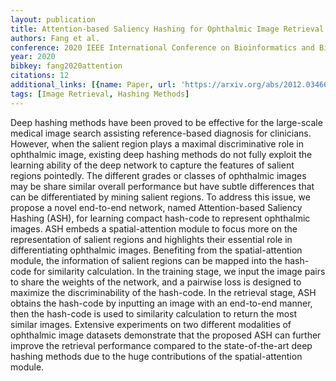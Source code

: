 ```yaml
---
layout: publication
title: Attention-based Saliency Hashing for Ophthalmic Image Retrieval
authors: Fang et al.
conference: 2020 IEEE International Conference on Bioinformatics and Biomedicine (BIBM)
year: 2020
bibkey: fang2020attention
citations: 12
additional_links: [{name: Paper, url: 'https://arxiv.org/abs/2012.03466'}]
tags: [Image Retrieval, Hashing Methods]
---
```

Deep hashing methods have been proved to be effective for the large-scale
medical image search assisting reference-based diagnosis for clinicians.
However, when the salient region plays a maximal discriminative role in
ophthalmic image, existing deep hashing methods do not fully exploit the
learning ability of the deep network to capture the features of salient regions
pointedly. The different grades or classes of ophthalmic images may be share
similar overall performance but have subtle differences that can be
differentiated by mining salient regions. To address this issue, we propose a
novel end-to-end network, named Attention-based Saliency Hashing (ASH), for
learning compact hash-code to represent ophthalmic images. ASH embeds a
spatial-attention module to focus more on the representation of salient regions
and highlights their essential role in differentiating ophthalmic images.
Benefiting from the spatial-attention module, the information of salient
regions can be mapped into the hash-code for similarity calculation. In the
training stage, we input the image pairs to share the weights of the network,
and a pairwise loss is designed to maximize the discriminability of the
hash-code. In the retrieval stage, ASH obtains the hash-code by inputting an
image with an end-to-end manner, then the hash-code is used to similarity
calculation to return the most similar images. Extensive experiments on two
different modalities of ophthalmic image datasets demonstrate that the proposed
ASH can further improve the retrieval performance compared to the
state-of-the-art deep hashing methods due to the huge contributions of the
spatial-attention module.